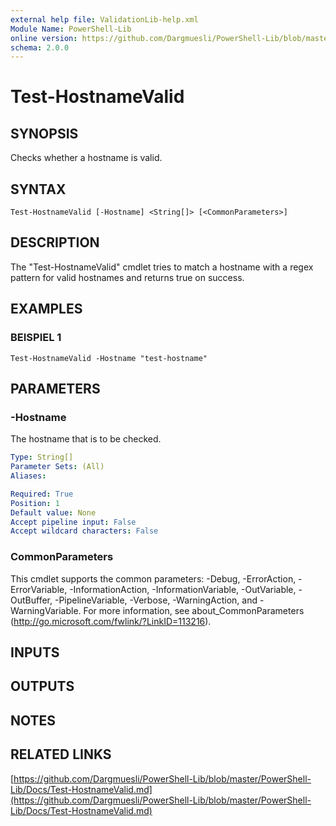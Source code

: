 ```yaml
---
external help file: ValidationLib-help.xml
Module Name: PowerShell-Lib
online version: https://github.com/Dargmuesli/PowerShell-Lib/blob/master/PowerShell-Lib/Docs/Test-HostnameValid.md
schema: 2.0.0
---
```


# Test-HostnameValid

## SYNOPSIS
Checks whether a hostname is valid.

## SYNTAX

```
Test-HostnameValid [-Hostname] <String[]> [<CommonParameters>]
```

## DESCRIPTION
The "Test-HostnameValid" cmdlet tries to match a hostname with a regex pattern for valid hostnames and returns true on success.

## EXAMPLES

### BEISPIEL 1
```
Test-HostnameValid -Hostname "test-hostname"
```

## PARAMETERS

### -Hostname
The hostname that is to be checked.

```yaml
Type: String[]
Parameter Sets: (All)
Aliases:

Required: True
Position: 1
Default value: None
Accept pipeline input: False
Accept wildcard characters: False
```

### CommonParameters
This cmdlet supports the common parameters: -Debug, -ErrorAction, -ErrorVariable, -InformationAction, -InformationVariable, -OutVariable, -OutBuffer, -PipelineVariable, -Verbose, -WarningAction, and -WarningVariable.
For more information, see about_CommonParameters (http://go.microsoft.com/fwlink/?LinkID=113216).

## INPUTS

## OUTPUTS

## NOTES

## RELATED LINKS

[https://github.com/Dargmuesli/PowerShell-Lib/blob/master/PowerShell-Lib/Docs/Test-HostnameValid.md](https://github.com/Dargmuesli/PowerShell-Lib/blob/master/PowerShell-Lib/Docs/Test-HostnameValid.md)

